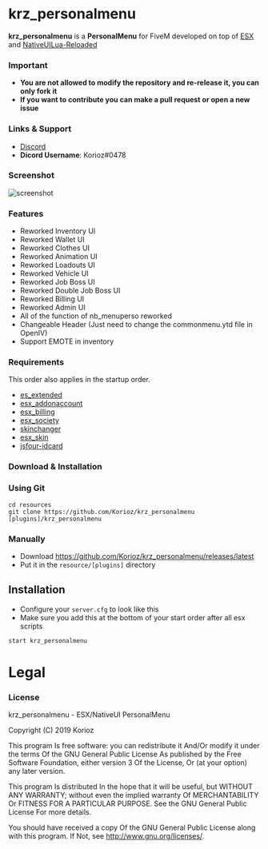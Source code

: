# krz_personalmenu
**krz_personalmenu** is a **PersonalMenu** for FiveM developed on top of [ESX](https://github.com/ESX-Org/es_extended) and [NativeUILua-Reloaded](https://github.com/iTexZoz/NativeUILua_Reloaded)

### Important
- **You are not allowed to modify the repository and re-release it, you can only fork it**
- **If you want to contribute you can make a pull request or open a new issue**

### Links & Support
- [Discord](https://discord.gg/bqcebpj)
- **Dicord Username**: Korioz#0478

### Screenshot

![screenshot](https://i.gyazo.com/c0a947cb8188cd10bd197ddd096d1b0e.png)

### Features
- Reworked Inventory UI
- Reworked Wallet UI
- Reworked Clothes UI
- Reworked Animation UI
- Reworked Loadouts UI
- Reworked Vehicle UI
- Reworked Job Boss UI
- Reworked Double Job Boss UI
- Reworked Billing UI
- Reworked Admin UI
- All of the function of nb_menuperso reworked
- Changeable Header (Just need to change the commonmenu.ytd file in OpenIV)
- Support EMOTE in inventory

### Requirements
This order also applies in the startup order.

- [es_extended](https://github.com/ESX-Org/es_extended)
- [esx_addonaccount](https://github.com/ESX-Org/esx_addonaccount)
- [esx_billing](https://github.com/ESX-Org/esx_billing)
- [esx_society](https://github.com/ESX-Org/esx_society)
- [skinchanger](https://github.com/ESX-Org/skinchanger)
- [esx_skin](https://github.com/ESX-Org/async)
- [jsfour-idcard](https://github.com/jonassvensson4/jsfour-idcard)

### Download & Installation

### Using Git

```
cd resources
git clone https://github.com/Korioz/krz_personalmenu [plugins]/krz_personalmenu
```

### Manually
- Download https://github.com/Korioz/krz_personalmenu/releases/latest
- Put it in the `resource/[plugins]` directory

## Installation
- Configure your `server.cfg` to look like this
- Make sure you add this at the bottom of your start order after all esx scripts

```
start krz_personalmenu
```
# Legal
### License
krz_personalmenu - ESX/NativeUI PersonalMenu

Copyright (C) 2019 Korioz

This program Is free software: you can redistribute it And/Or modify it under the terms Of the GNU General Public License As published by the Free Software Foundation, either version 3 Of the License, Or (at your option) any later version.

This program Is distributed In the hope that it will be useful, but WITHOUT ANY WARRANTY; without even the implied warranty Of MERCHANTABILITY Or FITNESS FOR A PARTICULAR PURPOSE. See the GNU General Public License For more details.

You should have received a copy Of the GNU General Public License along with this program. If Not, see http://www.gnu.org/licenses/.
